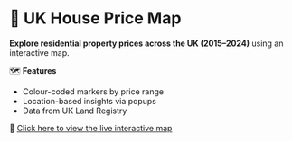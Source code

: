 # 📍 UK House Price Map

**Explore residential property prices across the UK (2015–2024)** using an interactive map.

🗺️ **Features**
- Colour-coded markers by price range
- Location-based insights via popups
- Data from UK Land Registry

🔗 [Click here to view the live interactive map](https://franklyn-swe.github.io/uk-house-price-map/)
